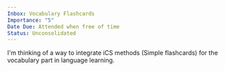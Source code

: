 ```yaml
---
Inbox: Vocabulary Flashcards
Importance: "5"
Date Due: Attended when free of time
Status: Unconsolidated
---
```

I'm thinking of a way to integrate iCS methods (Simple flashcards) for the vocabulary part in language learning. 